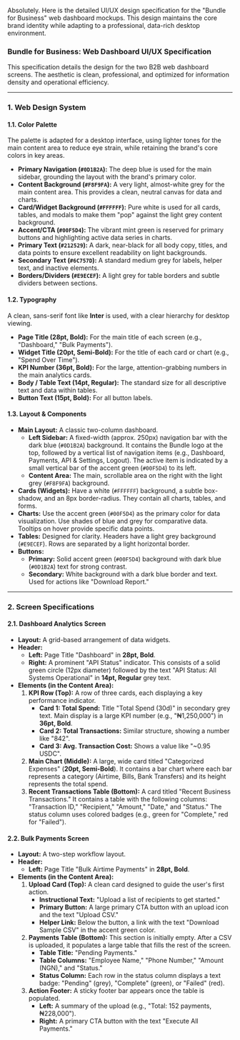 Absolutely. Here is the detailed UI/UX design specification for the "Bundle for Business" web dashboard mockups. This design maintains the core brand identity while adapting to a professional, data-rich desktop environment.

### **Bundle for Business: Web Dashboard UI/UX Specification**

This specification details the design for the two B2B web dashboard screens. The aesthetic is clean, professional, and optimized for information density and operational efficiency.

---

### **1. Web Design System**

#### **1.1. Color Palette**

The palette is adapted for a desktop interface, using lighter tones for the main content area to reduce eye strain, while retaining the brand's core colors in key areas.

*   **Primary Navigation (`#0D1B2A`):** The deep blue is used for the main sidebar, grounding the layout with the brand's primary color.
*   **Content Background (`#F8F9FA`):** A very light, almost-white grey for the main content area. This provides a clean, neutral canvas for data and charts.
*   **Card/Widget Background (`#FFFFFF`):** Pure white is used for all cards, tables, and modals to make them "pop" against the light grey content background.
*   **Accent/CTA (`#00F5D4`):** The vibrant mint green is reserved for primary buttons and highlighting active data series in charts.
*   **Primary Text (`#212529`):** A dark, near-black for all body copy, titles, and data points to ensure excellent readability on light backgrounds.
*   **Secondary Text (`#6C757D`):** A standard medium grey for labels, helper text, and inactive elements.
*   **Borders/Dividers (`#E9ECEF`):** A light grey for table borders and subtle dividers between sections.

#### **1.2. Typography**

A clean, sans-serif font like **Inter** is used, with a clear hierarchy for desktop viewing.

*   **Page Title (28pt, Bold):** For the main title of each screen (e.g., "Dashboard," "Bulk Payments").
*   **Widget Title (20pt, Semi-Bold):** For the title of each card or chart (e.g., "Spend Over Time").
*   **KPI Number (36pt, Bold):** For the large, attention-grabbing numbers in the main analytics cards.
*   **Body / Table Text (14pt, Regular):** The standard size for all descriptive text and data within tables.
*   **Button Text (15pt, Bold):** For all button labels.

#### **1.3. Layout & Components**

*   **Main Layout:** A classic two-column dashboard.
    *   **Left Sidebar:** A fixed-width (approx. 250px) navigation bar with the dark blue (`#0D1B2A`) background. It contains the Bundle logo at the top, followed by a vertical list of navigation items (e.g., Dashboard, Payments, API & Settings, Logout). The active item is indicated by a small vertical bar of the accent green (`#00F5D4`) to its left.
    *   **Content Area:** The main, scrollable area on the right with the light grey (`#F8F9FA`) background.
*   **Cards (Widgets):** Have a white (`#FFFFFF`) background, a subtle box-shadow, and an 8px border-radius. They contain all charts, tables, and forms.
*   **Charts:** Use the accent green (`#00F5D4`) as the primary color for data visualization. Use shades of blue and grey for comparative data. Tooltips on hover provide specific data points.
*   **Tables:** Designed for clarity. Headers have a light grey background (`#E9ECEF`). Rows are separated by a light horizontal border.
*   **Buttons:**
    *   **Primary:** Solid accent green (`#00F5D4`) background with dark blue (`#0D1B2A`) text for strong contrast.
    *   **Secondary:** White background with a dark blue border and text. Used for actions like "Download Report."

---

### **2. Screen Specifications**

#### **2.1. Dashboard Analytics Screen**

*   **Layout:** A grid-based arrangement of data widgets.
*   **Header:**
    *   **Left:** Page Title "Dashboard" in **28pt, Bold**.
    *   **Right:** A prominent "API Status" indicator. This consists of a solid green circle (12px diameter) followed by the text "API Status: All Systems Operational" in **14pt, Regular** grey text.
*   **Elements (in the Content Area):**
    1.  **KPI Row (Top):** A row of three cards, each displaying a key performance indicator.
        *   **Card 1: Total Spend:** Title "Total Spend (30d)" in secondary grey text. Main display is a large KPI number (e.g., "₦1,250,000") in **36pt, Bold**.
        *   **Card 2: Total Transactions:** Similar structure, showing a number like "842".
        *   **Card 3: Avg. Transaction Cost:** Shows a value like "~0.95 USDC".
    2.  **Main Chart (Middle):** A large, wide card titled "Categorized Expenses" (**20pt, Semi-Bold**). It contains a bar chart where each bar represents a category (Airtime, Bills, Bank Transfers) and its height represents the total spend.
    3.  **Recent Transactions Table (Bottom):** A card titled "Recent Business Transactions." It contains a table with the following columns: "Transaction ID," "Recipient," "Amount," "Date," and "Status." The status column uses colored badges (e.g., green for "Complete," red for "Failed").

#### **2.2. Bulk Payments Screen**

*   **Layout:** A two-step workflow layout.
*   **Header:**
    *   **Left:** Page Title "Bulk Airtime Payments" in **28pt, Bold**.
*   **Elements (in the Content Area):**
    1.  **Upload Card (Top):** A clean card designed to guide the user's first action.
        *   **Instructional Text:** "Upload a list of recipients to get started."
        *   **Primary Button:** A large primary CTA button with an upload icon and the text "Upload CSV."
        *   **Helper Link:** Below the button, a link with the text "Download Sample CSV" in the accent green color.
    2.  **Payments Table (Bottom):** This section is initially empty. After a CSV is uploaded, it populates a large table that fills the rest of the screen.
        *   **Table Title:** "Pending Payments."
        *   **Table Columns:** "Employee Name," "Phone Number," "Amount (NGN)," and "Status."
        *   **Status Column:** Each row in the status column displays a text badge: "Pending" (grey), "Complete" (green), or "Failed" (red).
    3.  **Action Footer:** A sticky footer bar appears once the table is populated.
        *   **Left:** A summary of the upload (e.g., "Total: 152 payments, ₦228,000").
        *   **Right:** A primary CTA button with the text "Execute All Payments."
